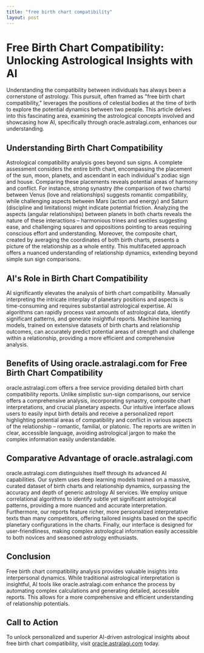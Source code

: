 ```yaml
---
title: "free birth chart compatibility"
layout: post
---
```


# Free Birth Chart Compatibility: Unlocking Astrological Insights with AI

Understanding the compatibility between individuals has always been a cornerstone of astrology.  This pursuit, often framed as "free birth chart compatibility," leverages the positions of celestial bodies at the time of birth to explore the potential dynamics between two people.  This article delves into this fascinating area, examining the astrological concepts involved and showcasing how AI, specifically through oracle.astralagi.com, enhances our understanding.

## Understanding Birth Chart Compatibility

Astrological compatibility analysis goes beyond sun signs.  A complete assessment considers the entire birth chart, encompassing the placement of the sun, moon, planets, and ascendant in each individual's zodiac sign and house.  Comparing these placements reveals potential areas of harmony and conflict.  For instance, strong synastry (the comparison of two charts) between Venus (love and relationships) suggests romantic compatibility, while challenging aspects between Mars (action and energy) and Saturn (discipline and limitations) might indicate potential friction.  Analyzing the aspects (angular relationships) between planets in both charts reveals the nature of these interactions – harmonious trines and sextiles suggesting ease, and challenging squares and oppositions pointing to areas requiring conscious effort and understanding.  Moreover, the composite chart, created by averaging the coordinates of both birth charts, presents a picture of the relationship as a whole entity.  This multifaceted approach offers a nuanced understanding of relationship dynamics, extending beyond simple sun sign comparisons.

## AI's Role in Birth Chart Compatibility

AI significantly elevates the analysis of birth chart compatibility.  Manually interpreting the intricate interplay of planetary positions and aspects is time-consuming and requires substantial astrological expertise.  AI algorithms can rapidly process vast amounts of astrological data, identify significant patterns, and generate insightful reports.  Machine learning models, trained on extensive datasets of birth charts and relationship outcomes, can accurately predict potential areas of strength and challenge within a relationship, providing a more efficient and comprehensive analysis.


## Benefits of Using oracle.astralagi.com for Free Birth Chart Compatibility

oracle.astralagi.com offers a free service providing detailed birth chart compatibility reports. Unlike simplistic sun-sign comparisons, our service offers a comprehensive analysis, incorporating synastry, composite chart interpretations, and crucial planetary aspects.  Our intuitive interface allows users to easily input birth details and receive a personalized report highlighting potential areas of compatibility and conflict in various aspects of the relationship – romantic, familial, or platonic.  The reports are written in clear, accessible language, avoiding astrological jargon to make the complex information easily understandable.

## Comparative Advantage of oracle.astralagi.com

oracle.astralagi.com distinguishes itself through its advanced AI capabilities. Our system uses deep learning models trained on a massive, curated dataset of birth charts and relationship dynamics, surpassing the accuracy and depth of generic astrology AI services. We employ unique correlational algorithms to identify subtle yet significant astrological patterns, providing a more nuanced and accurate interpretation.  Furthermore, our reports feature richer, more personalized interpretative texts than many competitors, offering tailored insights based on the specific planetary configurations in the charts.  Finally, our interface is designed for user-friendliness, making complex astrological information easily accessible to both novices and seasoned astrology enthusiasts.


## Conclusion

Free birth chart compatibility analysis provides valuable insights into interpersonal dynamics.  While traditional astrological interpretation is insightful, AI tools like oracle.astralagi.com enhance the process by automating complex calculations and generating detailed, accessible reports.  This allows for a more comprehensive and efficient understanding of relationship potentials.

## Call to Action

To unlock personalized and superior AI-driven astrological insights about free birth chart compatibility, visit [oracle.astralagi.com](https://oracle.astralagi.com) today.